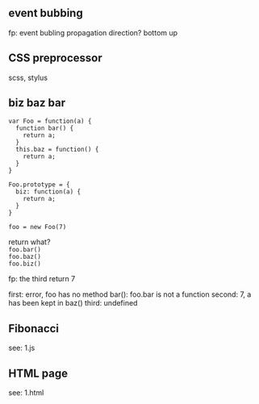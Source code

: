 ## event bubbing

fp: event bubling propagation direction? bottom up

## CSS preprocessor
scss, stylus

## biz baz bar
    var Foo = function(a) {
      function bar() {
        return a;
      }
      this.baz = function() {
        return a;
      }
    }

    Foo.prototype = {
      biz: function(a) {
        return a;
      }
    }

    foo = new Foo(7)
return what?  
`foo.bar()`  
`foo.baz()`  
`foo.biz()`  

fp: the third return 7

first: error, foo has no method bar(): foo.bar is not a function
second: 7, a has been kept in baz()
third: undefined

## Fibonacci
see: 1.js

## HTML page
see: 1.html